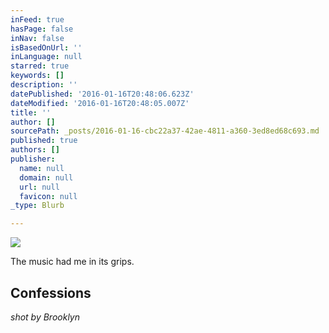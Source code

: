 ```yaml
---
inFeed: true
hasPage: false
inNav: false
isBasedOnUrl: ''
inLanguage: null
starred: true
keywords: []
description: ''
datePublished: '2016-01-16T20:48:06.623Z'
dateModified: '2016-01-16T20:48:05.007Z'
title: ''
author: []
sourcePath: _posts/2016-01-16-cbc22a37-42ae-4811-a360-3ed8ed68c693.md
published: true
authors: []
publisher:
  name: null
  domain: null
  url: null
  favicon: null
_type: Blurb

---
```

![](https://s3-us-west-2.amazonaws.com/the-grid-img/p/6e4ba848846c0fd0199d981394a2c92cb46529e9.jpg)

The music had me in its grips.

## Confessions  
_shot by Brooklyn_